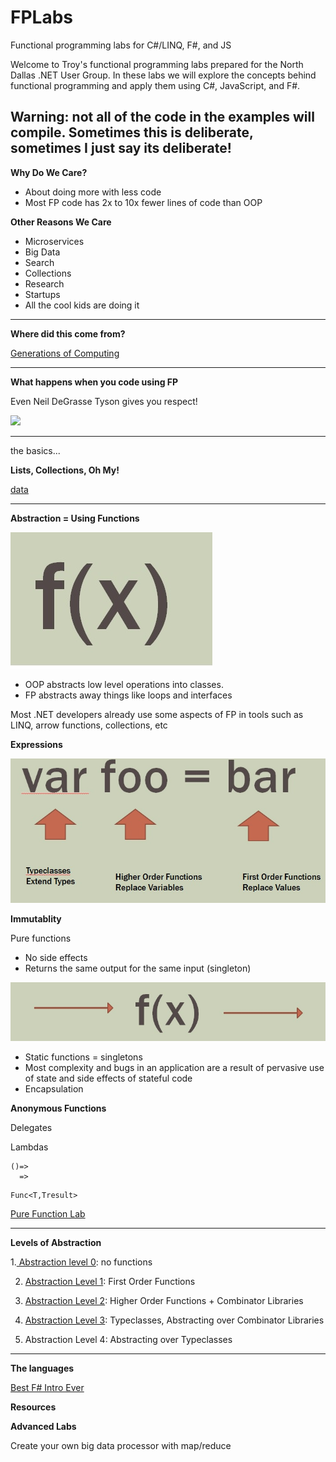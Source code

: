 # FPLabs
Functional programming labs for C#/LINQ, F#, and JS

Welcome to Troy's functional programming labs prepared for the North Dallas .NET User Group.  In these labs we will explore the concepts behind functional programming and apply them using C#, JavaScript, and F#.

 Warning: not all of the code in the examples will compile.  Sometimes this is deliberate, sometimes I just say its deliberate!
---

**Why Do We Care?**
* About doing more with less code
* Most FP code has 2x to 10x fewer lines of code than OOP

**Other Reasons We Care**
* Microservices
* Big Data
* Search
* Collections
* Research
* Startups
* All the cool kids are doing it

---

**Where did this come from?**

[Generations of Computing](./Generations/Generations.md)


---

**What happens when you code using FP**

Even Neil DeGrasse Tyson gives you respect!

![](https://img.memesuper.com/2ae89fb1ccde0b60e347c4b2ebaa8248_neil-degrasse-tyson-meme-memesuper-neil-degrasse-tyson-badass-meme_625-444.jpeg)

---
the basics...


**Lists, Collections, Oh My!**

[data](./Data/Data.md)

---

**Abstraction = Using Functions**

![f(x)](./Images/bigfunction.jpg)

* OOP abstracts low level operations into classes.  
* FP abstracts away things like loops and interfaces

Most .NET developers already use some aspects of FP in tools such as LINQ, arrow functions, collections, etc


**Expressions**

![expr](./Images/expression.jpg)


**Immutablity**

Pure functions
* No side effects
* Returns the same output for the same input (singleton)

![immutable](./Images/immutability.jpg)

* Static functions = singletons
* Most complexity and bugs in an application are a result of pervasive use of state and side effects of stateful code
* Encapsulation


**Anonymous Functions**

Delegates

Lambdas 
```
()=>
  =>

```  

```
Func<T,Tresult>

```

[Pure Function Lab](./Immutability/Lab.md)

---

**Levels of Abstraction**

1.[ Abstraction level 0](./Level0.md):  no functions

2. [Abstraction Level 1](./Level1.md):  First Order Functions

3. [Abstraction Level 2](./Level2.md): Higher Order Functions + Combinator Libraries

4. [Abstraction Level 3](./Level3.md): Typeclasses, Abstracting over Combinator Libraries

5. Abstraction Level 4:  Abstracting over Typeclasses

---



**The languages**

[Best F# Intro Ever](https://fsharpforfunandprofit.com/posts/fsharp-in-60-seconds/)


**Resources**


**Advanced Labs**

Create your own big data processor with map/reduce
